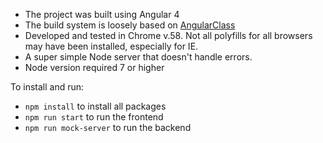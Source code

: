 * The project was built using Angular 4
* The build system is loosely based on [AngularClass](https://github.com/AngularClass/angular-starter) 
* Developed and tested in Chrome v.58. Not all polyfills for all browsers may have been installed, especially for IE.
* A super simple Node server that doesn't handle errors.
* Node version required 7 or higher

To install and run:
* `npm install` to install all packages
* `npm run start` to run the frontend
* `npm run mock-server` to run the backend



